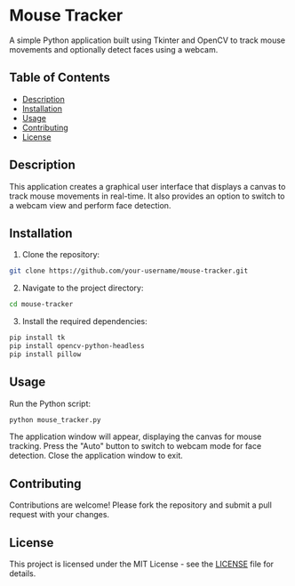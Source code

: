 # Mouse Tracker

A simple Python application built using Tkinter and OpenCV to track mouse movements and optionally detect faces using a webcam.

## Table of Contents
- [Description](#description)
- [Installation](#installation)
- [Usage](#usage)
- [Contributing](#contributing)
- [License](#license)

## Description

This application creates a graphical user interface that displays a canvas to track mouse movements in real-time. It also provides an option to switch to a webcam view and perform face detection.

## Installation

1. Clone the repository:

```bash
git clone https://github.com/your-username/mouse-tracker.git
```

2. Navigate to the project directory:

```bash
cd mouse-tracker
```

3. Install the required dependencies:

```bash
pip install tk
pip install opencv-python-headless
pip install pillow
```

## Usage

Run the Python script:

```bash
python mouse_tracker.py
```

The application window will appear, displaying the canvas for mouse tracking. Press the "Auto" button to switch to webcam mode for face detection. Close the application window to exit.

## Contributing

Contributions are welcome! Please fork the repository and submit a pull request with your changes.

## License

This project is licensed under the MIT License - see the [LICENSE](LICENSE) file for details.

